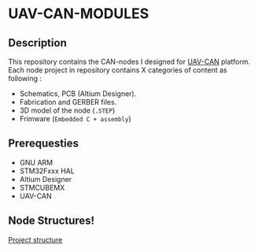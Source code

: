 # UAV-CAN-MODULES

## Description
This repository contains the CAN-nodes I designed for  [UAV-CAN](https://uavcan.org) platform. 
Each node project in repository contains X categories of content as following :
* Schematics, PCB (Altium Designer).
* Fabrication and GERBER files.
* 3D model of the node (```.STEP```)
* Frimware (```Embedded C + assembly```)

## Prerequesties
* GNU ARM
* STM32Fxxx HAL
* Altium Designer
* STMCUBEMX
* UAV-CAN

## Node Structures!
[Project structure](https://i.ibb.co/S6qhkvK/Screenshot-2021-08-18-113708.png)
